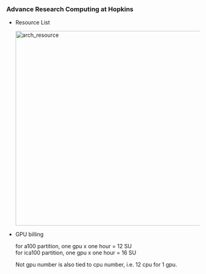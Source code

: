 ### Advance Research Computing at Hopkins

- Resource List

  <img width="508" alt="arch_resource" src="https://github.com/tsaiweiwu/arch/assets/10214345/06c6608f-adeb-4806-90a4-57375846d33e">

- GPU billing  

  for a100 partition, one gpu x one hour = 12 SU  
  for ica100 partition, one gpu x one hour = 16 SU  

  Not gpu number is also tied to cpu number, i.e. 12 cpu for 1 gpu.  
